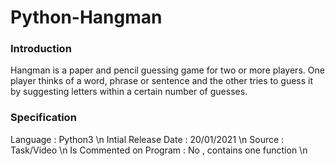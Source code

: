 # Python-Hangman
### Introduction

Hangman is a paper and pencil guessing game for two or more players. One player thinks of a word, phrase or sentence and the other tries to guess it by suggesting letters within a certain number of guesses.

### Specification

Language : Python3 \n
Intial Release Date : 20/01/2021 \n
Source : Task/Video \n
Is Commented on Program : No , contains one function \n






